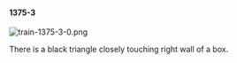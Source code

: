 #### 1375-3
![train-1375-3-0.png](https://github.com/lil-lab/nlvr/raw/master/nlvr/train/images/76/train-1375-3-0.png "train-1375-3-0.png")

There is a black triangle closely touching right wall of a box.